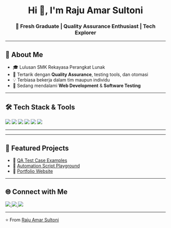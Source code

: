 <h1 align="center">Hi 👋, I'm Raju Amar Sultoni</h1>
<h3 align="center">🌱 Fresh Graduate | Quality Assurance Enthusiast | Tech Explorer</h3>

---

## 🚀 About Me
- 🎓 Lulusan SMK Rekayasa Perangkat Lunak  
- 🔎 Tertarik dengan **Quality Assurance**, testing tools, dan otomasi  
- 💡 Terbiasa bekerja dalam tim maupun individu  
- 📖 Sedang mendalami **Web Development** & **Software Testing**

---

## 🛠️ Tech Stack & Tools
<p align="left">
  <img src="https://img.shields.io/badge/JavaScript-323330?style=for-the-badge&logo=javascript&logoColor=F7DF1E" />
  <img src="https://img.shields.io/badge/HTML5-E34F26?style=for-the-badge&logo=html5&logoColor=white" />
  <img src="https://img.shields.io/badge/CSS3-1572B6?style=for-the-badge&logo=css3&logoColor=white" />
  <img src="https://img.shields.io/badge/Bootstrap-563D7C?style=for-the-badge&logo=bootstrap&logoColor=white" />
  <img src="https://img.shields.io/badge/Git-F05032?style=for-the-badge&logo=git&logoColor=white" />
  <img src="https://img.shields.io/badge/Postman-FF6C37?style=for-the-badge&logo=postman&logoColor=white" />
</p>

---

<!-- ## 📊 GitHub Stats
<p align="center">
  <img src="https://github-readme-stats.vercel.app/api?username=rajuamardev&show_icons=true&theme=radical" alt="GitHub Stats" height="180"/>
  <img src="https://github-readme-streak-stats.herokuapp.com/?user=rajuamardev&theme=radical" alt="GitHub Streak" height="180"/>
</p> -->

---

## 📌 Featured Projects
- 🔗 [QA Test Case Examples](#)  
- 🔗 [Automation Script Playground](#)  
- 🔗 [Portfolio Website](#)  

---

## 🌐 Connect with Me
<p align="left">
  <a href="mailto:rajuamar197@gmail.com">
    <img src="https://img.shields.io/badge/Email-D14836?style=for-the-badge&logo=gmail&logoColor=white" />
  </a>
  <a href="https://www.linkedin.com/in/raju-amar-a3497a383" target="_blank">
    <img src="https://img.shields.io/badge/LinkedIn-0A66C2?style=for-the-badge&logo=linkedin&logoColor=white" />
  </a>
  <a href="https://github.com/rajuamardev/profile" target="_blank">
    <img src="https://img.shields.io/badge/GitHub-100000?style=for-the-badge&logo=github&logoColor=white" />
  </a>
</p>

---

⭐️ From [Raju Amar Sultoni](https://github.com/rajuamardev/profile)
